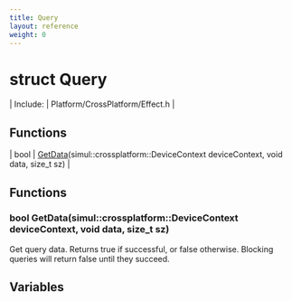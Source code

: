 ```yaml
---
title: Query
layout: reference
weight: 0
---
```

struct Query
===

| Include: | Platform/CrossPlatform/Effect.h |



Functions
---

| bool | [GetData](#GetData)(simul::crossplatform::DeviceContext deviceContext, void data, size_t sz) |


Functions
---
<a name="GetData"></a>
### bool GetData(simul::crossplatform::DeviceContext deviceContext, void data, size_t sz)
Get query data. Returns true if successful, or false otherwise.
Blocking queries will return false until they succeed.

Variables
---
